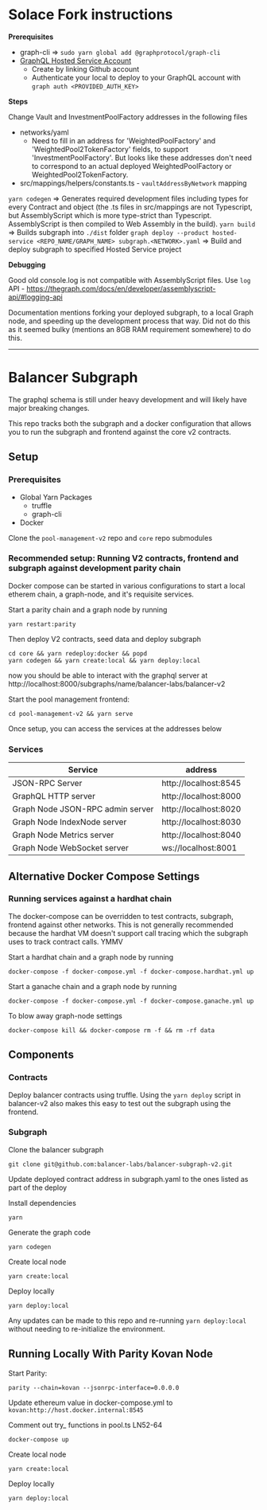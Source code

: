 # Solace Fork instructions

**Prerequisites**
- graph-cli => `sudo yarn global add @graphprotocol/graph-cli`
- [GraphQL Hosted Service Account](https://thegraph.com/hosted-service/)
    - Create by linking Github account
    - Authenticate your local to deploy to your GraphQL account with `graph auth <PROVIDED_AUTH_KEY>`

**Steps**

Change Vault and InvestmentPoolFactory addresses in the following files
- networks/yaml
    - Need to fill in an address for 'WeightedPoolFactory' and 'WeightedPool2TokenFactory' fields, to support 'InvestmentPoolFactory'. But looks like these addresses don't need to correspond to an actual deployed WeightedPoolFactory or WeightedPool2TokenFactory.
- src/mappings/helpers/constants.ts - `vaultAddressByNetwork` mapping

`yarn codegen` => Generates required development files including types for every Contract and object (the .ts files in src/mappings are not Typescript, but AssemblyScript which is more type-strict than Typescript. AssemblyScript is then compiled to Web Assembly in the build).
`yarn build` => Builds subgraph into `./dist` folder
`graph deploy --product hosted-service <REPO_NAME/GRAPH_NAME> subgraph.<NETWORK>.yaml` => Build and deploy subgraph to specified Hosted Service project

**Debugging**

Good old console.log is not compatible with AssemblyScript files. Use `log` API - https://thegraph.com/docs/en/developer/assemblyscript-api/#logging-api

Documentation mentions forking your deployed subgraph, to a local Graph node, and speeding up the development process that way. Did not do this as it seemed bulky (mentions an 8GB RAM requirement somewhere) to do this. 

---

# Balancer Subgraph

The graphql schema is still under heavy development and will likely have major breaking changes.

This repo tracks both the subgraph and a docker configuration that allows you to run the subgraph and frontend against the core v2 contracts.

## Setup

### Prerequisites

- Global Yarn Packages
    - truffle
    - graph-cli
- Docker

Clone the `pool-management-v2` repo and `core` repo submodules

### Recommended setup: Running V2 contracts, frontend and subgraph against development parity chain

Docker compose can be started in various configurations to start a local etherem chain, a graph-node, and it's requisite services.

Start a parity chain and a graph node by running
```
yarn restart:parity
```

Then deploy V2 contracts, seed data and deploy subgraph

```
cd core && yarn redeploy:docker && popd
yarn codegen && yarn create:local && yarn deploy:local
```
now you should be able to interact with the graphql server at
http://localhost:8000/subgraphs/name/balancer-labs/balancer-v2

Start the pool management frontend:
```
cd pool-management-v2 && yarn serve
```

Once setup, you can access the services at the addresses below

### Services

| Service                          | address               |
|----------------------------------|-----------------------|
| JSON-RPC Server                  | http://localhost:8545 |
| GraphQL HTTP server              | http://localhost:8000 |
| Graph Node JSON-RPC admin server | http://localhost:8020 |
| Graph Node IndexNode server      | http://localhost:8030 |
| Graph Node Metrics server        | http://localhost:8040 |
| Graph Node WebSocket server      |   ws://localhost:8001 |


## Alternative Docker Compose Settings

### Running services against a hardhat chain

The docker-compose can be overridden to test contracts, subgraph, frontend against other networks.  This is not generally recommended because the hardhat VM doesn't support call tracing which the subgraph uses to track contract calls. YMMV


Start a hardhat chain and a graph node by running
```
docker-compose -f docker-compose.yml -f docker-compose.hardhat.yml up
```

Start a ganache chain and a graph node by running
```
docker-compose -f docker-compose.yml -f docker-compose.ganache.yml up
```

To blow away graph-node settings

```
docker-compose kill && docker-compose rm -f && rm -rf data
```

## Components
### Contracts

Deploy balancer contracts using truffle. Using the `yarn deploy` script in balancer-v2 also makes this easy to test out the subgraph using the frontend.

### Subgraph

Clone the balancer subgraph

```
git clone git@github.com:balancer-labs/balancer-subgraph-v2.git
```

Update deployed contract address in subgraph.yaml to the ones listed as part of the deploy

Install dependencies

```
yarn
```

Generate the graph code

```
yarn codegen
```

Create local node

```
yarn create:local
```

Deploy locally

```
yarn deploy:local
```

Any updates can be made to this repo and re-running `yarn deploy:local` without needing to re-initialize the environment.

## Running Locally With Parity Kovan Node

Start Parity:

```
parity --chain=kovan --jsonrpc-interface=0.0.0.0
```

Update ethereum value in docker-compose.yml to `kovan:http://host.docker.internal:8545`

Comment out try_ functions in pool.ts LN52-64

```
docker-compose up
```

Create local node

```
yarn create:local
```

Deploy locally

```
yarn deploy:local
```
